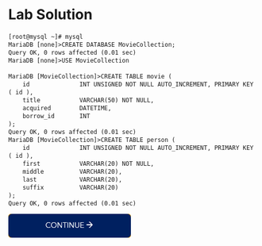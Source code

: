 # Lab Solution

    [root@mysql ~]# mysql
    MariaDB [none]>CREATE DATABASE MovieCollection;
    Query OK, 0 rows affected (0.01 sec)
    MariaDB [none]>USE MovieCollection

    MariaDB [MovieCollection]>CREATE TABLE movie (
        id              INT UNSIGNED NOT NULL AUTO_INCREMENT, PRIMARY KEY ( id ),
        title           VARCHAR(50) NOT NULL,
        acquired        DATETIME,
        borrow_id       INT
    );
    Query OK, 0 rows affected (0.01 sec)
    MariaDB [MovieCollection]>CREATE TABLE person (
        id              INT UNSIGNED NOT NULL AUTO_INCREMENT, PRIMARY KEY ( id ),
        first           VARCHAR(20) NOT NULL,
        middle          VARCHAR(20),
        last            VARCHAR(20),
        suffix          VARCHAR(20)
    );
    Query OK, 0 rows affected (0.01 sec)

[![continue](./images/continue.png)](./5_INSERT_and_SOURCE.md)
